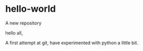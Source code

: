 # hello-world
A new repository

hello all,

A first attempt at git, have experimented with python a little bit.
